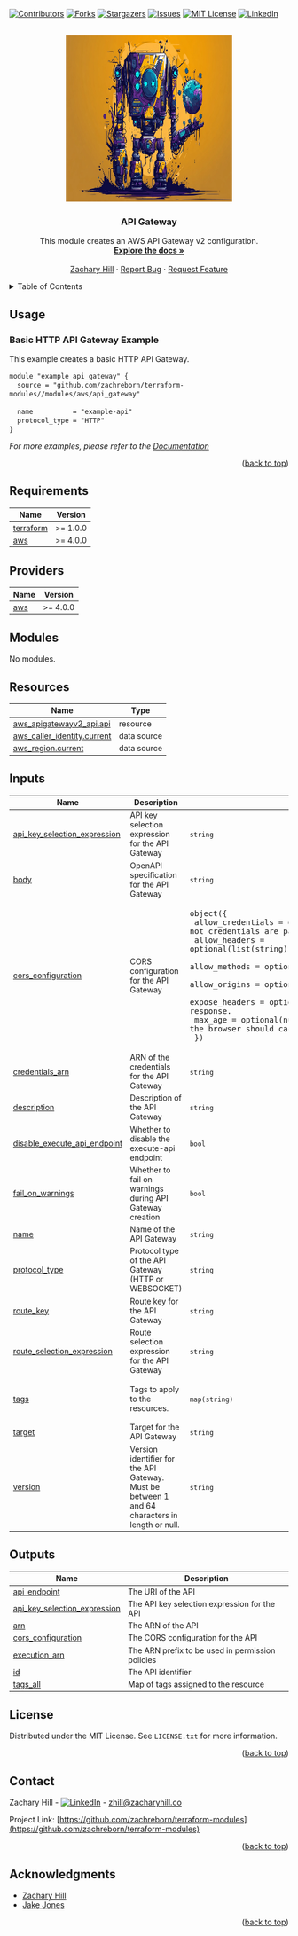 <!-- Blank module readme template: Do a search and replace with your text editor for the following: `module_name`, `module_description` -->
<!-- Improved compatibility of back to top link: See: https://github.com/othneildrew/Best-README-Template/pull/73 -->
<a name="readme-top"></a>


<!-- PROJECT SHIELDS -->
<!--
*** I'm using markdown "reference style" links for readability.
*** Reference links are enclosed in brackets [ ] instead of parentheses ( ).
*** See the bottom of this document for the declaration of the reference variables
*** for contributors-url, forks-url, etc. This is an optional, concise syntax you may use.
*** https://www.markdownguide.org/basic-syntax/#reference-style-links
-->
[![Contributors][contributors-shield]][contributors-url]
[![Forks][forks-shield]][forks-url]
[![Stargazers][stars-shield]][stars-url]
[![Issues][issues-shield]][issues-url]
[![MIT License][license-shield]][license-url]
[![LinkedIn][linkedin-shield]][linkedin-url]


<!-- PROJECT LOGO -->
<br />
<div align="center">
  <a href="https://github.com/zachreborn/terraform-modules">
    <img src="/images/terraform_modules_logo.webp" alt="Logo" width="300" height="300">
  </a>

<h3 align="center">API Gateway</h3>
  <p align="center">
    This module creates an AWS API Gateway v2 configuration.
    <br />
    <a href="https://github.com/zachreborn/terraform-modules"><strong>Explore the docs »</strong></a>
    <br />
    <br />
    <a href="https://zacharyhill.co">Zachary Hill</a>
    ·
    <a href="https://github.com/zachreborn/terraform-modules/issues">Report Bug</a>
    ·
    <a href="https://github.com/zachreborn/terraform-modules/issues">Request Feature</a>
  </p>
</div>


<!-- TABLE OF CONTENTS -->
<details>
  <summary>Table of Contents</summary>
  <ol>
    <li><a href="#usage">Usage</a></li>
    <li><a href="#requirements">Requirements</a></li>
    <li><a href="#providers">Providers</a></li>
    <li><a href="#modules">Modules</a></li>
    <li><a href="#Resources">Resources</a></li>
    <li><a href="#inputs">Inputs</a></li>
    <li><a href="#outputs">Outputs</a></li>
    <li><a href="#license">License</a></li>
    <li><a href="#contact">Contact</a></li>
    <li><a href="#acknowledgments">Acknowledgments</a></li>
  </ol>
</details>


<!-- USAGE EXAMPLES -->
## Usage
### Basic HTTP API Gateway Example
This example creates a basic HTTP API Gateway.
```
module "example_api_gateway" {
  source = "github.com/zachreborn/terraform-modules//modules/aws/api_gateway"

  name          = "example-api"
  protocol_type = "HTTP"
}
```

_For more examples, please refer to the [Documentation](https://github.com/zachreborn/terraform-modules)_

<p align="right">(<a href="#readme-top">back to top</a>)</p>

<!-- terraform-docs output will be input automatically below-->
<!-- terraform-docs markdown table --output-file README.md --output-mode inject .-->
<!-- BEGIN_TF_DOCS -->
## Requirements

| Name | Version |
|------|---------|
| <a name="requirement_terraform"></a> [terraform](#requirement\_terraform) | >= 1.0.0 |
| <a name="requirement_aws"></a> [aws](#requirement\_aws) | >= 4.0.0 |

## Providers

| Name | Version |
|------|---------|
| <a name="provider_aws"></a> [aws](#provider\_aws) | >= 4.0.0 |

## Modules

No modules.

## Resources

| Name | Type |
|------|------|
| [aws_apigatewayv2_api.api](https://registry.terraform.io/providers/hashicorp/aws/latest/docs/resources/apigatewayv2_api) | resource |
| [aws_caller_identity.current](https://registry.terraform.io/providers/hashicorp/aws/latest/docs/data-sources/caller_identity) | data source |
| [aws_region.current](https://registry.terraform.io/providers/hashicorp/aws/latest/docs/data-sources/region) | data source |

## Inputs

| Name | Description | Type | Default | Required |
|------|-------------|------|---------|:--------:|
| <a name="input_api_key_selection_expression"></a> [api\_key\_selection\_expression](#input\_api\_key\_selection\_expression) | API key selection expression for the API Gateway | `string` | `"$request.header.x-api-key"` | no |
| <a name="input_body"></a> [body](#input\_body) | OpenAPI specification for the API Gateway | `string` | `null` | no |
| <a name="input_cors_configuration"></a> [cors\_configuration](#input\_cors\_configuration) | CORS configuration for the API Gateway | <pre>object({<br/>    allow_credentials = optional(bool)         # Whether or not credentials are part of the CORS request.<br/>    allow_headers     = optional(list(string)) # List of allowed HTTP headers.<br/>    allow_methods     = optional(list(string)) # List of allowed methods.<br/>    allow_origins     = optional(list(string)) # List of allowed origins.<br/>    expose_headers    = optional(list(string)) # List of exposed headers in the response.<br/>    max_age           = optional(number)       # Number of seconds for which the browser should cache the preflight response.<br/>  })</pre> | <pre>{<br/>  "allow_credentials": false,<br/>  "allow_headers": [],<br/>  "allow_methods": [],<br/>  "allow_origins": [],<br/>  "expose_headers": [],<br/>  "max_age": 0<br/>}</pre> | no |
| <a name="input_credentials_arn"></a> [credentials\_arn](#input\_credentials\_arn) | ARN of the credentials for the API Gateway | `string` | `null` | no |
| <a name="input_description"></a> [description](#input\_description) | Description of the API Gateway | `string` | `null` | no |
| <a name="input_disable_execute_api_endpoint"></a> [disable\_execute\_api\_endpoint](#input\_disable\_execute\_api\_endpoint) | Whether to disable the execute-api endpoint | `bool` | `false` | no |
| <a name="input_fail_on_warnings"></a> [fail\_on\_warnings](#input\_fail\_on\_warnings) | Whether to fail on warnings during API Gateway creation | `bool` | `false` | no |
| <a name="input_name"></a> [name](#input\_name) | Name of the API Gateway | `string` | n/a | yes |
| <a name="input_protocol_type"></a> [protocol\_type](#input\_protocol\_type) | Protocol type of the API Gateway (HTTP or WEBSOCKET) | `string` | n/a | yes |
| <a name="input_route_key"></a> [route\_key](#input\_route\_key) | Route key for the API Gateway | `string` | `null` | no |
| <a name="input_route_selection_expression"></a> [route\_selection\_expression](#input\_route\_selection\_expression) | Route selection expression for the API Gateway | `string` | `"$request.method $request.path"` | no |
| <a name="input_tags"></a> [tags](#input\_tags) | Tags to apply to the resources. | `map(string)` | <pre>{<br/>  "terraform": "true"<br/>}</pre> | no |
| <a name="input_target"></a> [target](#input\_target) | Target for the API Gateway | `string` | `null` | no |
| <a name="input_version"></a> [version](#input\_version) | Version identifier for the API Gateway. Must be between 1 and 64 characters in length or null. | `string` | `null` | no |

## Outputs

| Name | Description |
|------|-------------|
| <a name="output_api_endpoint"></a> [api\_endpoint](#output\_api\_endpoint) | The URI of the API |
| <a name="output_api_key_selection_expression"></a> [api\_key\_selection\_expression](#output\_api\_key\_selection\_expression) | The API key selection expression for the API |
| <a name="output_arn"></a> [arn](#output\_arn) | The ARN of the API |
| <a name="output_cors_configuration"></a> [cors\_configuration](#output\_cors\_configuration) | The CORS configuration for the API |
| <a name="output_execution_arn"></a> [execution\_arn](#output\_execution\_arn) | The ARN prefix to be used in permission policies |
| <a name="output_id"></a> [id](#output\_id) | The API identifier |
| <a name="output_tags_all"></a> [tags\_all](#output\_tags\_all) | Map of tags assigned to the resource |
<!-- END_TF_DOCS -->

<!-- LICENSE -->
## License

Distributed under the MIT License. See `LICENSE.txt` for more information.

<p align="right">(<a href="#readme-top">back to top</a>)</p>



<!-- CONTACT -->
## Contact

Zachary Hill - [![LinkedIn][linkedin-shield]][linkedin-url] - zhill@zacharyhill.co

Project Link: [https://github.com/zachreborn/terraform-modules](https://github.com/zachreborn/terraform-modules)

<p align="right">(<a href="#readme-top">back to top</a>)</p>



<!-- ACKNOWLEDGMENTS -->
## Acknowledgments

* [Zachary Hill](https://zacharyhill.co)
* [Jake Jones](https://github.com/jakeasarus)

<p align="right">(<a href="#readme-top">back to top</a>)</p>


<!-- MARKDOWN LINKS & IMAGES -->
<!-- https://www.markdownguide.org/basic-syntax/#reference-style-links -->
[contributors-shield]: https://img.shields.io/github/contributors/zachreborn/terraform-modules.svg?style=for-the-badge
[contributors-url]: https://github.com/zachreborn/terraform-modules/graphs/contributors
[forks-shield]: https://img.shields.io/github/forks/zachreborn/terraform-modules.svg?style=for-the-badge
[forks-url]: https://github.com/zachreborn/terraform-modules/network/members
[stars-shield]: https://img.shields.io/github/stars/zachreborn/terraform-modules.svg?style=for-the-badge
[stars-url]: https://github.com/zachreborn/terraform-modules/stargazers
[issues-shield]: https://img.shields.io/github/issues/zachreborn/terraform-modules.svg?style=for-the-badge
[issues-url]: https://github.com/zachreborn/terraform-modules/issues
[license-shield]: https://img.shields.io/github/license/zachreborn/terraform-modules.svg?style=for-the-badge
[license-url]: https://github.com/zachreborn/terraform-modules/blob/master/LICENSE.txt
[linkedin-shield]: https://img.shields.io/badge/-LinkedIn-black.svg?style=for-the-badge&logo=linkedin&colorB=555
[linkedin-url]: https://www.linkedin.com/in/zachary-hill-5524257a/
[product-screenshot]: /images/screenshot.webp
[Terraform.io]: https://img.shields.io/badge/Terraform-7B42BC?style=for-the-badge&logo=terraform
[Terraform-url]: https://terraform.io

